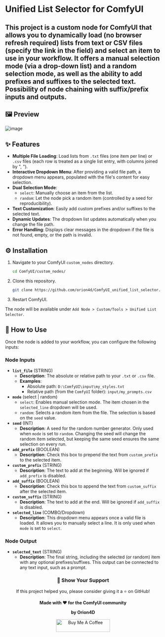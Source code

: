 # Unified List Selector for ComfyUI

This project is a custom node for ComfyUI that allows you to dynamically load (no browser refresh required) lists from text or CSV files (specify the link in the field) and select an item to use in your workflow. It offers a manual selection mode (via a drop-down list) and a random selection mode, as well as the ability to add prefixes and suffixes to the selected text. Possibility of node chaining with suffix/prefix inputs and outputs.
---

## 🖼️ Preview

![image](https://github.com/user-attachments/assets/cf212622-5832-4242-be62-564c303b2ccb)


## ✨ Features

-   **Multiple File Loading**: Load lists from `.txt` files (one item per line) or `.csv` files (each row is treated as a single list entry, with columns joined by ", ").
-   **Interactive Dropdown Menu**: After providing a valid file path, a dropdown menu appears, populated with the file's content for easy selection.
-   **Dual Selection Mode**:
    -   `select`: Manually choose an item from the list.
    -   `random`: Let the node pick a random item (controlled by a seed for reproducibility).
-   **Text Customization**: Easily add custom prefixes and/or suffixes to the selected text.
-   **Dynamic Updates**: The dropdown list updates automatically when you change the file path.
-   **Error Handling**: Displays clear messages in the dropdown if the file is not found, empty, or the path is invalid.

## ⚙️ Installation

1.  Navigate to your ComfyUI `custom_nodes` directory.
    ```bash
    cd ComfyUI/custom_nodes/
    ```
2.  Clone this repository.
    ```bash
    git clone https://github.com/orion4d/ComfyUI_unified_list_selector.git
    ```

3.  Restart ComfyUI.

The node will be available under `Add Node > Custom/Tools > Unified List Selector`.

## 📖 How to Use

Once the node is added to your workflow, you can configure the following inputs:

### Node Inputs

-   **`list_file`** (STRING)
    -   **Description**: The absolute or relative path to your `.txt` or `.csv` file.
    -   **Examples**:
        -   Absolute path: `D:\ComfyUI\input\my_styles.txt`
        -   Relative path (from the `ComfyUI` folder): `input/my_prompts.csv`
-   **`mode`** (select | random)
    -   `select`: Enables manual selection mode. The item chosen in the `selected_line` dropdown will be used.
    -   `random`: Selects a random item from the file. The selection is based on the `seed` value.
-   **`seed`** (INT)
    -   **Description**: A seed for the random number generator. Only used when `mode` is set to `random`. Changing the seed will change the random item selected, but keeping the same seed ensures the same selection on every run.
-   **`add_prefix`** (BOOLEAN)
    -   **Description**: Check this box to prepend the text from `custom_prefix` to the selected item.
-   **`custom_prefix`** (STRING)
    -   **Description**: The text to add at the beginning. Will be ignored if `add_prefix` is disabled.
-   **`add_suffix`** (BOOLEAN)
    -   **Description**: Check this box to append the text from `custom_suffix` after the selected item.
-   **`custom_suffix`** (STRING)
    -   **Description**: The text to add at the end. Will be ignored if `add_suffix` is disabled.
-   **`selected_line`** (COMBO/Dropdown)
    -   **Description**: This dropdown menu appears once a valid file is loaded. It allows you to manually select a line. It is only used when `mode` is set to `select`.

### Node Output

-   **`selected_text`** (STRING)
    -   **Description**: The final string, including the selected (or random) item with any optional prefixes/suffixes. This output can be connected to any text input, such as a prompt.


<div align="center">

<h3>🌟 <strong>Show Your Support</strong></h3>

<p>If this project helped you, please consider giving it a ⭐ on GitHub!</p>

<p><strong>Made with ❤️ for the ComfyUI community</strong></p>

<p><strong>by Orion4D</strong></p>

<a href="https://ko-fi.com/orion4d">
<img src="https://ko-fi.com/img/githubbutton_sm.svg" alt="Buy Me A Coffee" height="41" width="174">
</a>

</div>
